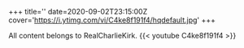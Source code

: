 +++
title=''
date=2020-09-02T23:15:00Z
cover='https://i.ytimg.com/vi/C4ke8f191f4/hqdefault.jpg'
+++

All content belongs to RealCharlieKirk.
{{< youtube C4ke8f191f4 >}}

